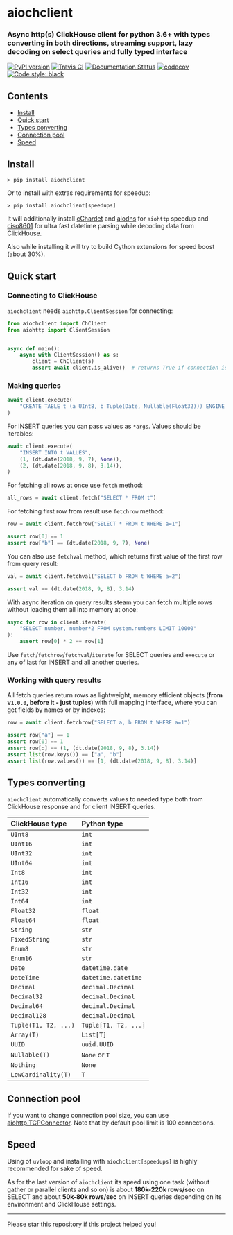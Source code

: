 # aiochclient
### Async http(s) ClickHouse client for python 3.6+ with types converting in both directions, streaming support, lazy decoding on select queries and fully typed interface

[![PyPI version](https://badge.fury.io/py/aiochclient.svg)](https://badge.fury.io/py/aiochclient)
[![Travis CI](https://travis-ci.org/maximdanilchenko/aiochclient.svg?branch=master)](https://travis-ci.org/maximdanilchenko/aiochclient)
[![Documentation Status](https://readthedocs.org/projects/aiochclient/badge/?version=latest)](https://aiochclient.readthedocs.io/en/latest/?badge=latest)
[![codecov](https://codecov.io/gh/maximdanilchenko/aiochclient/branch/master/graph/badge.svg)](https://codecov.io/gh/maximdanilchenko/aiochclient)
[![Code style: black](https://img.shields.io/badge/code%20style-black-000000.svg)](https://github.com/ambv/black)

## Contents

- [Install](#install)
- [Quick start](#quick-start)
- [Types converting](#types-converting)
- [Connection pool](#connection-pool)
- [Speed](#speed)

## Install
```
> pip install aiochclient
```
Or to install with extras requirements for speedup:
```
> pip install aiochclient[speedups]
```
It will additionally install [cChardet](https://pypi.python.org/pypi/cchardet) 
and [aiodns](https://pypi.python.org/pypi/aiodns) for `aiohttp` speedup 
and [ciso8601](https://github.com/closeio/ciso8601) for ultra fast 
datetime parsing while decoding data from ClickHouse.

Also while installing it will try to build Cython extensions for speed boost (about 30%).

## Quick start

### Connecting to ClickHouse

`aiochclient` needs `aiohttp.ClientSession` for connecting:

```python
from aiochclient import ChClient
from aiohttp import ClientSession


async def main():
    async with ClientSession() as s:
        client = ChClient(s)
        assert await client.is_alive()  # returns True if connection is Ok

```

### Making queries
```python
await client.execute(
    "CREATE TABLE t (a UInt8, b Tuple(Date, Nullable(Float32))) ENGINE = Memory"
)
```
For INSERT queries you can pass values as `*args`. Values should be iterables:
```python
await client.execute(
    "INSERT INTO t VALUES",
    (1, (dt.date(2018, 9, 7), None)),
    (2, (dt.date(2018, 9, 8), 3.14)),
)
```
For fetching all rows at once use `fetch` method:
```python
all_rows = await client.fetch("SELECT * FROM t")
```
For fetching first row from result use `fetchrow` method:
```python
row = await client.fetchrow("SELECT * FROM t WHERE a=1")

assert row[0] == 1
assert row["b"] == (dt.date(2018, 9, 7), None)
```
You can also use `fetchval` method, which returns 
first value of the first row from query result:
```python
val = await client.fetchval("SELECT b FROM t WHERE a=2")

assert val == (dt.date(2018, 9, 8), 3.14)
```
With async iteration on query results steam you can fetch 
multiple rows without loading them all into memory at once:
```python
async for row in client.iterate(
    "SELECT number, number*2 FROM system.numbers LIMIT 10000"
):
    assert row[0] * 2 == row[1]
```

Use `fetch`/`fetchrow`/`fetchval`/`iterate` for SELECT queries 
and `execute` or any of last for INSERT and all another queries.

### Working with query results
All fetch queries return rows as lightweight, memory 
efficient objects (**from v`1.0.0`, before it - just tuples**)
with full mapping interface, where 
you can get fields by names or by indexes: 
```python
row = await client.fetchrow("SELECT a, b FROM t WHERE a=1")

assert row["a"] == 1
assert row[0] == 1
assert row[:] == (1, (dt.date(2018, 9, 8), 3.14))
assert list(row.keys()) == ["a", "b"]
assert list(row.values()) == [1, (dt.date(2018, 9, 8), 3.14)]
```

## Types converting

`aiochclient` automatically converts values to needed type both 
from ClickHouse response and for client INSERT queries.

| ClickHouse type | Python type |
|:----------------|:------------|
| `UInt8` | `int` |
| `UInt16` | `int` |
| `UInt32` | `int` |
| `UInt64` | `int` |
| `Int8` | `int` |
| `Int16` | `int` |
| `Int32` | `int` |
| `Int64` | `int` |
| `Float32` | `float` |
| `Float64` | `float` |
| `String` | `str` |
| `FixedString` | `str` |
| `Enum8` | `str` |
| `Enum16` | `str` |
| `Date` | `datetime.date` |
| `DateTime` | `datetime.datetime` |
| `Decimal` | `decimal.Decimal` |
| `Decimal32` | `decimal.Decimal` |
| `Decimal64` | `decimal.Decimal` |
| `Decimal128` | `decimal.Decimal` |
| `Tuple(T1, T2, ...)` | `Tuple[T1, T2, ...]` |
| `Array(T)` | `List[T]` |
| `UUID` | `uuid.UUID` |
| `Nullable(T)` | `None` or `T` |
| `Nothing` | `None` |
| `LowCardinality(T)` | `T` |

## Connection pool

If you want to change connection pool size, you can use 
[aiohttp.TCPConnector](https://docs.aiohttp.org/en/stable/client_advanced.html#limiting-connection-pool-size). 
Note that by default pool limit is 100 connections.

## Speed

Using of `uvloop` and installing with `aiochclient[speedups]`
is highly recommended for sake of speed. 

As for the last version of `aiochclient` its speed 
using one task (without gather or parallel 
clients and so on) is about 
**180k-220k rows/sec** on SELECT and about 
**50k-80k rows/sec** on INSERT queries 
depending on its environment and ClickHouse settings.

------

Please star️ this repository if this project helped you!
